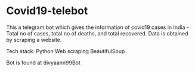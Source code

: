 # Covid19-telebot

This a telegram bot which gives the information of covid19 cases in India - Total no of cases, total no of deaths, and total recovered.
Data is obtained by scraping a website.

Tech stack:
Python
Web scraping
BeautifulSoup

Bot is found at divyaann99Bot
